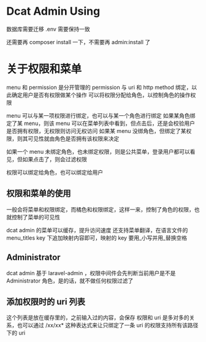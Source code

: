 # Dcat Admin Using

数据库需要迁移
.env 需要保持一致

还需要再 composer install 一下，不需要再 admin:install 了

# 关于权限和菜单

menu 和 permission 是分开管理的
permission 与 uri 和 http method 绑定，以此确定用户是否有权限做某个操作
可以将权限分配给角色，以控制角色的操作权限

menu 可以与某一项权限进行绑定，也可以与某一个角色进行绑定
如果某角色绑定了某 menu，则该 menu 可以在菜单列表中看到，但点击后，还是会校验用户是否拥有权限，无权限则访问无权访问
如果某 menu 没绑角色，但绑定了某权限，则其可见性就由角色是否拥有该权限来决定

如果一个 menu 未绑定角色，也未绑定权限，则是公共菜单，登录用户都可以看见，但如果点击了，则会过滤权限

权限可以绑定给角色，也可以绑定给用户

## 权限和菜单的使用
一般会将菜单和权限绑定，而橘色和权限绑定，这样一来，控制了角色的权限，也就控制了菜单的可见性

dcat admin 的菜单可以缓存，提升访问速度
还支持菜单翻译，在语言文件的 menu_titles key 下追加映射内容即可，映射的 key 要用_小写并用_替换空格

## Administrator
dcat admin 基于 laravel-admin ，权限中间件会先判断当前用户是不是 Administrator 角色，是的话，就不做任何权限过滤了

## 添加权限时的 uri 列表
这个列表是放在缓存里的，之前输入过的内容，会保存
权限和 uri 是多对多的关系，也可以通过 /xx/xx* 这种表达式来让只绑定了一条 uri 的权限支持所有该路径下的 uri